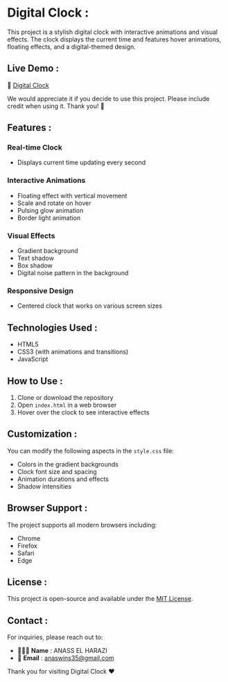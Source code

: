 # Digital Clock :

This project is a stylish digital clock with interactive animations and visual effects. The clock displays the current time and features hover animations, floating effects, and a digital-themed design.

## Live Demo : 

🔗 [Digital Clock](https://clock-digital1.netlify.app/)

We would appreciate it if you decide to use this project. Please include credit when using it. Thank you! 🙏 


## Features :

### Real-time Clock
- Displays current time updating every second

### Interactive Animations
- Floating effect with vertical movement  
- Scale and rotate on hover  
- Pulsing glow animation  
- Border light animation

### Visual Effects
- Gradient background  
- Text shadow  
- Box shadow  
- Digital noise pattern in the background

### Responsive Design
- Centered clock that works on various screen sizes

## Technologies Used :

- HTML5
- CSS3 (with animations and transitions)
- JavaScript

## How to Use :

1. Clone or download the repository
2. Open `index.html` in a web browser
3. Hover over the clock to see interactive effects

## Customization :

You can modify the following aspects in the `style.css` file:

- Colors in the gradient backgrounds  
- Clock font size and spacing  
- Animation durations and effects  
- Shadow intensities

## Browser Support :

The project supports all modern browsers including:

- Chrome
- Firefox
- Safari
- Edge

## License :

This project is open-source and available under the [MIT License](LICENSE).

## Contact :

For inquiries, please reach out to:

- 👨🏻‍💻 **Name** : ANASS EL HARAZI
- 📧 **Email** : [anaswins35@gmail.com](mailto:anaswins35@gmail.com)

Thank you for visiting Digital Clock ❤




 

 
